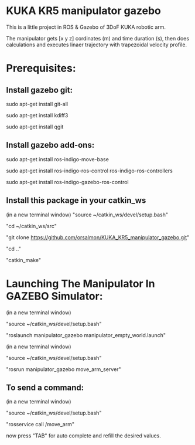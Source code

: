 KUKA KR5 manipulator gazebo
===========================
This is a little project in ROS & Gazebo of 3DoF KUKA robotic arm.

The manipulator gets [x y z] cordinates (m) and time duration (s), then does calculations and executes linaer trajectory with trapezoidal velocity profile.

Prerequisites:
==============
Install gazebo git:
------------
sudo apt-get install git-all

sudo apt-get install kdiff3

sudo apt-get install qgit

Install gazebo add-ons:
------------
sudo apt-get install ros-indigo-move-base

sudo apt-get install ros-indigo-ros-control ros-indigo-ros-controllers

sudo apt-get install ros-indigo-gazebo-ros-control

Install this package in your catkin_ws
--------------------------------------
(in a new terminal window) "source ~/catkin_ws/devel/setup.bash"

"cd ~/catkin_ws/src"

"git clone https://github.com/orsalmon/KUKA_KR5_manipulator_gazebo.git"

"cd .."

"catkin_make"

Launching The Manipulator In GAZEBO Simulator:
==============================================
(in a new terminal window)

"source ~/catkin_ws/devel/setup.bash"

"roslaunch manipulator_gazebo manipulator_empty_world.launch"

(in a new terminal window)

"source ~/catkin_ws/devel/setup.bash"

"rosrun manipulator_gazebo move_arm_server"

To send a command:
------------------
(in a new terminal window)

"source ~/catkin_ws/devel/setup.bash"

"rosservice call /move_arm"

now press "TAB" for auto complete and refill the desired values.


